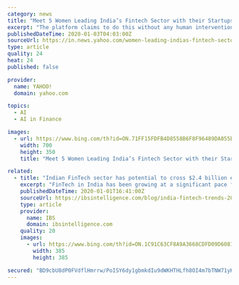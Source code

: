 ```yaml
---
category: news
title: "Meet 5 Women Leading India’s Fintech Sector with their Startups"
excerpt: "The platform claims to do this without any human intervention (by deploying AI and other technology tools), providing reliable comprehensive real-time inputs. It raised funding of $3.2 million in its Series A round, led by ARTIS Labs and Abstract Ventures. When Sayali Karanjkar decided to return to India from the US to start up in the fintech ..."
publishedDateTime: 2020-01-03T04:03:00Z
sourceUrl: https://in.news.yahoo.com/women-leading-indias-fintech-sector-startups-024518973.html
type: article
quality: 24
heat: 24
published: false

provider:
  name: YAHOO!
  domain: yahoo.com

topics:
  - AI
  - AI in Finance

images:
  - url: https://www.bing.com/th?id=ON.71FF15FDFB4D8558B6F8F96489DA055B
    width: 700
    height: 350
    title: "Meet 5 Women Leading India’s Fintech Sector with their Startups"

related:
  - title: "Indian FinTech sector has potential to cross $2.4 billion earnings by end 2020"
    excerpt: "FinTech in India has been growing at a significant pace for the last four years as ... 2019 was also a year with many FinTechs building real-time, fully automated and intelligent solutions for lending and payments. AI and Machine Learning saw some real takers and many human-led processes were fully automated. As liquidity continues to come ..."
    publishedDateTime: 2020-01-01T16:41:00Z
    sourceUrl: https://ibsintelligence.com/blog/india-fintech-trends-2020-flexiloans-abhishek-kothari/
    type: article
    provider:
      name: IBS
      domain: ibsintelligence.com
    quality: 20
    images:
      - url: https://www.bing.com/th?id=ON.1C91C63CF8A9A3668CDFD09D60817543
        width: 385
        height: 385

secured: "BD9cbU8dP0FVdflHmrrw/PoISY6dy1gbmkdIu9dWKHTHLfh8OI4m7bTNW71yKnFY9XhEmTeezfrtwpHRXoZT5j9mc9jiz33wQRaRquxRHmuHzOZwUuVVjmiQo0Xdk4PvqE8US/HUWUAbagrm/B7MYUnx38LNecOshxCiYkF/AaxuCM6fF8GhfupgI19stbHfdliwqKtWim54oaGr8m1ACtx9VWdvK+3OWHRSXr28FzeEAKf8yRcv2svktjwKAn24He3CPgbuucNNQ6mY8h2Ezg==;cUMcto8jefUyVD0LEuTTsQ=="
---
```


